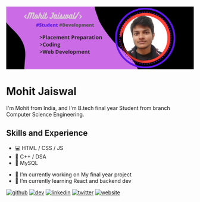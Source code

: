 ![Student ](https://github.com/mohit421/mohitjais/blob/main/Mohit_banner.png?raw=true)

# Mohit Jaiswal

I'm Mohit from India, and I'm B.tech final year Student from branch Computer Science Engineering.

## Skills and Experience
* 💻 HTML / CSS / JS
* 🧠 C++ / DSA
* 🏪 MySQL


- 🔭 I’m currently working on My final year project 
- 🌱 I’m currently learning React and backend dev 


[<img src='https://cdn.jsdelivr.net/npm/simple-icons@3.0.1/icons/github.svg' alt='github' height='40'>](https://github.com/mohit421)  [<img src='https://cdn.jsdelivr.net/npm/simple-icons@3.0.1/icons/dev-dot-to.svg' alt='dev' height='40'>](https://dev.to/mohit421)  [<img src='https://cdn.jsdelivr.net/npm/simple-icons@3.0.1/icons/linkedin.svg' alt='linkedin' height='40'>](https://www.linkedin.com/in/mohit-jaiswal-a74725175/)  [<img src='https://cdn.jsdelivr.net/npm/simple-icons@3.0.1/icons/twitter.svg' alt='twitter' height='40'>](https://twitter.com/mohitjais312)  [<img src='https://cdn.jsdelivr.net/npm/simple-icons@3.0.1/icons/icloud.svg' alt='website' height='40'>](https://mohit421.github.io/web_dev_coursera/module_2_assignment/module_5_assignment/index.html)  

